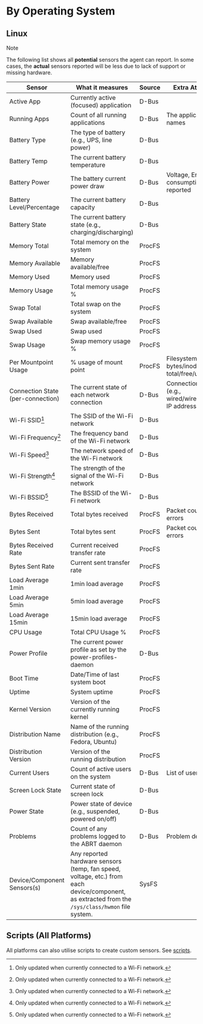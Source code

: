 <!--
 Copyright (c) 2023 Joshua Rich <joshua.rich@gmail.com>

 This software is released under the MIT License.
 https://opensource.org/licenses/MIT
-->

# By Operating System

## Linux

> [!NOTE]
> The following list shows all **potential** sensors the agent can
> report. In some cases, the **actual** sensors reported will be less due to
> lack of support or missing hardware.

| Sensor | What it measures | Source | Extra Attributes |
|--------|------------------|--------|-------------------|
| Active App | Currently active (focused) application | D-Bus | |
| Running Apps | Count of all running applications | D-Bus | The application names |
| Battery Type | The type of battery (e.g., UPS, line power) | D-Bus | |
| Battery Temp | The current battery temperature | D-Bus | |
| Battery Power | The battery current power draw | D-Bus | Voltage, Energy consumption, where reported |
| Battery Level/Percentage | The current battery capacity | D-Bus | |
| Battery State | The current battery state (e.g., charging/discharging) | D-Bus | |
| Memory Total | Total memory on the system | ProcFS | |
| Memory Available | Memory available/free | ProcFS | |
| Memory Used | Memory used | ProcFS | |
| Memory Usage | Total memory usage % | ProcFS | |
| Swap Total | Total swap on the system | ProcFS | |
| Swap Available | Swap available/free | ProcFS | |
| Swap Used | Swap used | ProcFS | |
| Swap Usage | Swap memory usage % | ProcFS | |
| Per Mountpoint Usage | % usage of mount point | ProcFS |  Filesystem type, bytes/inode total/free/used |
| Connection State (per-connection) | The current state of each network connection | D-Bus | Connection type (e.g., wired/wireless/VPN), IP addresses |
| Wi-Fi SSID[^1] | The SSID of the Wi-Fi network | D-Bus | |
| Wi-Fi Frequency[^1] | The frequency band of the Wi-Fi network | D-Bus | |
| Wi-Fi Speed[^1] | The network speed of the Wi-Fi network | D-Bus | |
| Wi-Fi Strength[^1] | The strength of the signal of the Wi-Fi network | D-Bus | |
| Wi-Fi BSSID[^1] | The BSSID of the Wi-Fi network | D-Bus | |
| Bytes Received | Total bytes received | ProcFS | Packet count, drops, errors |
| Bytes Sent | Total bytes sent | ProcFS | Packet count, drops, errors |
| Bytes Received Rate | Current received transfer rate  | ProcFS | |
| Bytes Sent Rate | Current sent transfer rate | ProcFS | |
| Load Average 1min | 1min load average | ProcFS |  |
| Load Average 5min | 5min load average | ProcFS |  |
| Load Average 15min | 15min load average | ProcFS |  |
| CPU Usage | Total CPU Usage % | ProcFS | |
| Power Profile | The current power profile as set by the power-profiles-daemon | D-Bus | |
| Boot Time | Date/Time of last system boot | ProcFS |  |
| Uptime | System uptime | ProcFS | |
| Kernel Version | Version of the currently running kernel | ProcFS | |
| Distribution Name | Name of the running distribution (e.g., Fedora, Ubuntu) | ProcFS | |
| Distribution Version | Version of the running distribution | ProcFS | |
| Current Users | Count of active users on the system | D-Bus | List of usernames |
| Screen Lock State | Current state of screen lock | D-Bus | |
| Power State | Power state of device (e.g., suspended, powered on/off) | D-Bus | |
| Problems | Count of any problems logged to the ABRT daemon | D-Bus |  Problem details |
| Device/Component Sensors(s) | Any reported hardware sensors (temp, fan speed, voltage, etc.) from each device/component, as extracted from the `/sys/class/hwmon` file system. | SysFS |  |

[^1]: Only updated when currently connected to a Wi-Fi network.

## Scripts (All Platforms)

All platforms can also utilise scripts to create custom sensors. See [scripts](scripts.md).
